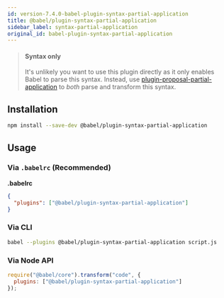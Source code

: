```yaml
---
id: version-7.4.0-babel-plugin-syntax-partial-application
title: @babel/plugin-syntax-partial-application
sidebar_label: syntax-partial-application
original_id: babel-plugin-syntax-partial-application
---
```


> #### Syntax only
>
> It's unlikely you want to use this plugin directly as it only enables Babel to parse this syntax. Instead, use [plugin-proposal-partial-application](plugin-proposal-partial-application.md) to _both_ parse and transform this syntax.

## Installation

```sh
npm install --save-dev @babel/plugin-syntax-partial-application
```

## Usage

### Via `.babelrc` (Recommended)

**.babelrc**

```json
{
  "plugins": ["@babel/plugin-syntax-partial-application"]
}
```

### Via CLI

```sh
babel --plugins @babel/plugin-syntax-partial-application script.js
```

### Via Node API

```javascript
require("@babel/core").transform("code", {
  plugins: ["@babel/plugin-syntax-partial-application"]
});
```

